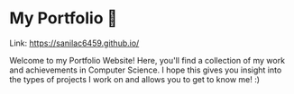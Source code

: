# My Portfolio 🌷
Link: https://sanilac6459.github.io/

Welcome to my Portfolio Website! Here, you'll find a collection of my work and achievements in Computer Science. I hope this gives you insight into the types of projects I work on and allows you to get to know me! :)